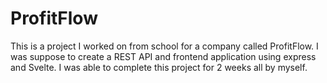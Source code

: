 # ProfitFlow
This is a project I worked on from school for a company called ProfitFlow. I was suppose to create a REST API and frontend application using express and Svelte. I was able to complete this project for 2 weeks all by myself.

